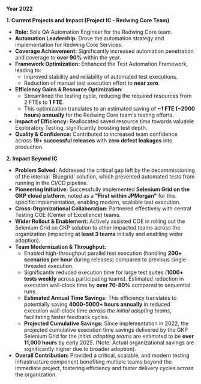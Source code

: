**Year 2022**

**1. Current Projects and Impact (Project IC - Redwing Core Team)**

*   **Role:** Sole QA Automation Engineer for the Redwing Core team.
*   **Automation Leadership:** Drove the automation strategy and implementation for Redwing Core Services.
*   **Coverage Achievement:** Significantly increased automation penetration and coverage to **over 90%** within the year.
*   **Framework Optimization:** Enhanced the Test Automation Framework, leading to:
    *   Improved stability and reliability of automated test executions.
    *   Reduction of manual test execution effort to **near zero**.
*   **Efficiency Gains & Resource Optimization:**
    *   Streamlined the testing cycle, reducing the required resources from 2 FTEs to **1 FTE**.
    *   This optimization translates to an estimated saving of **~1 FTE (~2000 hours) annually** for the Redwing Core team's testing efforts.
*   **Impact of Efficiency:** Reallocated saved resource time towards valuable Exploratory Testing, significantly boosting test depth.
*   **Quality & Confidence:** Contributed to increased team confidence across **19+ successful releases** with **zero defect leakages** into production.

**2. Impact Beyond IC**

*   **Problem Solved:** Addressed the critical gap left by the decommissioning of the internal 'Bluegrid' solution, which prevented automated tests from running in the CI/CD pipeline.
*   **Pioneering Initiative:** Successfully implemented **Selenium Grid on the GKP cloud platform**, noted as a **"First within JPMorgan"** for this specific implementation, enabling modern, scalable test execution.
*   **Cross-Organizational Collaboration:** Partnered effectively with central Testing COE (Center of Excellence) teams.
*   **Wider Rollout & Enablement:** Actively assisted COE in rolling out the Selenium Grid on GKP solution to other impacted teams across the organization (impacting **at least 3 teams** initially and enabling wider adoption).
*   **Team Modernization & Throughput:**
    *   Enabled high-throughput parallel test execution (handling **200+ scenarios per hour** during releases) compared to previous single-threaded execution.
    *   Significantly reduced execution time for large test suites (**1000+ tests weekly** across participating teams). Estimated reduction in execution wall-clock time by **over 70-80%** compared to sequential runs.
    *   **Estimated Annual Time Savings:** This efficiency translates to potentially saving **4000-5000+ hours annually** in reduced execution wall-clock time *across the initial adopting teams*, facilitating faster feedback cycles.
    *   **Projected Cumulative Savings:** Since implementation in 2022, the projected cumulative execution time savings delivered by the GKP Selenium Grid for the *initial adopting teams* are estimated to be **over 11,000 hours** by early 2025. (Note: Actual organizational savings are significantly higher due to broader adoption).
*   **Overall Contribution:** Provided a critical, scalable, and modern testing infrastructure component benefiting multiple teams beyond the immediate project, fostering efficiency and faster delivery cycles across the organization.
